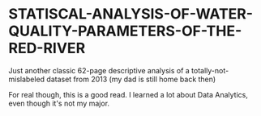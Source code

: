 # STATISCAL-ANALYSIS-OF-WATER-QUALITY-PARAMETERS-OF-THE-RED-RIVER
Just another classic 62-page descriptive analysis of a totally-not-mislabeled dataset from 2013 (my dad is still home back then)  

For real though, this is a good read. I learned a lot about Data Analytics, even though it's not my major.
